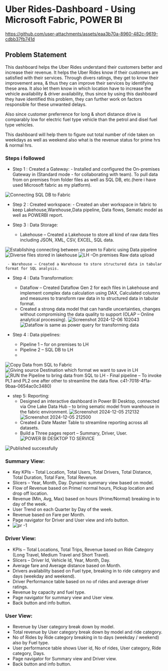 
# Uber Rides-Dashboard - Using Microsoft Fabric, POWER BI

https://github.com/user-attachments/assets/eaa3b70a-8960-482c-9619-cdbb37fb741d

## Problem Statement

This dashboard helps the Uber Rides understand their customers better and increase their revenue. It helps the Uber Rides know if their customers are satisfied with their services. Through divers ratings, they get to know their improvement area, & thus they can improve their services by identifying these area. It also let them know in which location have to increase the vehicle availability & driver availability, thus since by using this dashboard they have identified this problem, they can further work on factors responsible for these unwanted delays.


Also since customer preferrence for long & short distance drive is comparably low for electric fuel type vehicle than the petrol and disel fuel type vehicles.

This dashboard will help them to figure out total number of ride taken on weekdays as well as weekend also what is the revenue status for prime hrs & normal hrs.


### Steps i followed 

- Step 1 : Created a Gateway: 
      - Installed and configured the On-premises Gateway in (Standard mode - for collaborating with team). To pull data from on premises from folder files as well as SQL DB, etc.(here i have used Microsoft fabric as my platform).
  
![Connecting SQL DB to Fabric ](https://github.com/user-attachments/assets/714ac744-a962-4b80-a120-aa119d6dd53d)

- Step 2 : Created workspace:
      - Created an uber workspace in fabric to keep Lakehouse,Warehouse,Data pipeline, Data flows, Sematic model as well as POWERBI report.

- Step 3 : Data Storage:

     - Lakehouse – Created a Lakehouse to store all kind of raw data files including JSON, XML, CSV, EXCEL, SQL data.
       
![Establishing connecting between on prem to Fabric using Data pipeline](https://github.com/user-attachments/assets/2d932ba2-0b38-45fa-b486-ee26d64f8417)
     ![Diverse files stored in lakehouse](https://github.com/kalaishann/Test/blob/96408a73f64d65fd3696368369d561646ce003e8/Lakehouse%20storage.png)
    ![LH -On premises Raw data upload](https://github.com/user-attachments/assets/746d6713-69b8-451a-93bb-aa49b16d982d)


     - Warehouse – Created a Warehouse to store structured data in tabular format for SQL analysis.

- Step 4 : Data Transformation:
     - Dataflow – Created Dataflow Gen 2 for each files in Lakehouse and implement complex data calculation using DAX, Calculated columns and measures to transform raw data in to structured data in tabular format.
     - Created a strong data model that can handle uncertainties, changes without compromising the data quality to
support (OLAP – Online analytical processing).
![Screenshot 2024-12-06 102043](https://github.com/user-attachments/assets/1d52fb18-677f-41ed-ab11-961356781ef2)
![Dataflow is same as power query for transforming data](https://github.com/user-attachments/assets/d81f9162-79bc-4604-bfab-195da0a8a49f)

- Step 4 : Data pipelines:
     -  Pipeline 1 – for on premises to LH
     -  Pipeline 2 – SQL DB to LH
     -  
![Copy Data from SQL to Fabric](https://github.com/user-attachments/assets/16da0993-7fec-4ac7-a729-772e0bc1cc4d)
![Giving source   Destination   which format we want to save in LH](https://github.com/user-attachments/assets/fa2095a5-ff83-48a4-a741-b53140a224f7)
![RUN the Pipeline to bring data from SQL to LH](https://github.com/user-attachments/assets/132eded0-cf1c-4521-b915-51a7e7ba7f7c)
     -  Final pipeline – To invoke PL1 and PL2 one after other to streamline the data flow.
c41-7018-4f1a-9baa-0654ac0c3480)
- step 5: Reporting:
     - Designed an interactive dashboard in Power BI Desktop, connected via One Lake Data Hub – to bring sematic
model from warehouse in the fabric environment.
![Screenshot 2024-12-05 212132](https://github.com/user-attachments/assets/b4549a14-e59a-4006-b36a-824a936f6ac1)
![Screenshot 2024-12-05 212500](https://github.com/user-attachments/assets/25d02b8d-103f-4627-a88e-79be11629edb)
     - Created a Date Master Table to streamline reporting across all datasets.
     - Build a Three pages report – Summary, Driver, User.
 ![POWER BI DESKTOP TO SERVICE](https://github.com/user-attachments/assets/1441a91f-0ed2-4661-b2b3-14d48abb1799)
       
 ![Published successfully](https://github.com/user-attachments/assets/1183b26d-6b72-44d1-b6a8-7dc53253b22a)
### Summary View:
- Key KPIs - Total Location, Total Users, Total Drivers, Total Distance, Total Duration, Total Fare, Total Revenue.
- Slicers – Year, Month, Day.
Dynamic summary view based on model.
- Flow of Revenue based on Prime/ normal hours, Pickup location and drop off location.
- Revenue (Min, Avg, Max) based on hours (Prime/Normal) breaking in to day of the week.
- User Trend on each Quarter by Day of the week.
- Revenue based on Fare per Month.
- Page navigator for Driver and User view and info button.
- ![pr -1](https://github.com/user-attachments/assets/3bc03332-9acf-40aa-b7cb-0d043ca9fd43)
### Driver View:
- KPIs – Total Locations, Total Trips, Revenue based on Ride Category (Long Travel, Medium Travel and Short Travel).
- Slicers – Driver Id, Vehicle Id, Year, Month, Day.
- Average fare and Average distance based on Month.
- Drivers availability based on Fuel type, breaking in to ride category and days (weekday and weekend).
- Driver Performance table based on no of rides and average driver ratings.
- Revenue by capacity and fuel type.
- Page navigator for summary view and User view.
- Back button and info button.
### User View:
- Revenue by User category break down by model.
- Total revenue by User category break down by model and ride category.
- No of Rides by Ride category breaking in to days (weekday / weekend) also by Fuel type.
- User performance table shows User id, No of rides, User category, Ride category, Days.
- Page navigator for Summary view and Driver view.
- Back button and info button.
 



  
  

       
        
 
         


 
